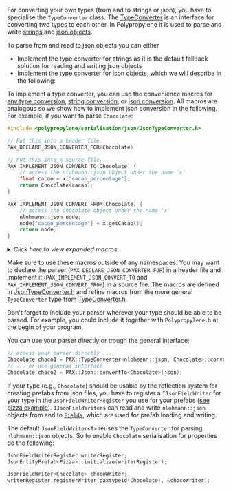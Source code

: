 For converting your own types (from and to strings or json), you have to specialise the `TypeConverter` class.
The [TypeConverter][typeconverter] is an interface for converting two types to each other.
In Polypropylene it is used to parse and write [strings][stringutils] and [json objects][jsontypeconverter].

To parse from and read to json objects you can either
  - Implement the type converter for strings as it is the default fallback solution for reading and writing json objects
  - Implement the type converter for json objects, which we will describe in the following:

To implement a type converter, you can use the convenience macros for
[any type conversion][typeconverter],
[string conversion][stringutils],
or [json conversion][jsontypeconverter].
All macros are analogous so we show how to implement json conversion in the following.
For example, if you want to parse `Chocolate`:

```C++
#include <polypropylene/serialisation/json/JsonTypeConverter.h>

// Put this into a header file.
PAX_DECLARE_JSON_CONVERTER_FOR(Chocolate)

// Put this into a source file.
PAX_IMPLEMENT_JSON_CONVERT_TO(Chocolate) {
    // access the nlohmann::json object under the name 'x'
    float cacao = x["cacao_percentage"];
    return Chocolate(cacao);
}

PAX_IMPLEMENT_JSON_CONVERT_FROM(Chocolate) {
    // access the Chocolate object under the name 'x'
    nlohmann::json node;
    node["cacao_percentage"] = x.getCacao();
    return node;
}
```
<details><summary>
<em>Click here to view expanded macros.</em></summary>
<p>

```C++
#include <polypropylene/serialisation/json/JsonTypeConverter.h>

// Expansion of PAX_DECLARE_JSON_CONVERTER_FOR(Chocolate)
template<>
    class TypeConverter<nlohmann::json, Chocolate> {
    public:
        [[nodiscard]] static Chocolate convertTo(nlohmann::json const & j);
        [[nodiscard]] static nlohmann::json convertFrom(Chocolate const & x);
};

// Expansion of PAX_IMPLEMENT_JSON_CONVERT_TO(Chocolate)
Chocolate PAX::TypeConverter<nlohmann::json, Chocolate>::convertTo(nlohmann::json const & x) {
    float cacao = j["cacaopercentage"];
    return Chocolate(cacao);
}

// Expansion of PAX_IMPLEMENT_JSON_CONVERT_FROM(Chocolate)
nlohmann::json PAX::TypeConverter<nlohmann::json, Chocolate>::convertFrom(Chocolate const & x) {
    nlohmann::json node;
    node["cacao_percentage"] = x.getCacao();
    return node;
}
```
</p>
</details>

Make sure to use these macros outside of any namespaces.
You may want to declare the parser (`PAX_DECLARE_JSON_CONVERTER_FOR`) in a header file and implement it (`PAX_IMPLEMENT_JSON_CONVERT_TO` and `PAX_IMPLEMENT_JSON_CONVERT_FROM`) in a source file.
The macros are defined in [JsonTypeConverter.h][jsontypeconverter] and
refine macros from the more general `TypeConverter` type from [TypeConverter.h][typeconverter].

Don't forget to include your parser wherever your type should be able to be parsed.
For example, you could include it together with `Polypropylene.h` at the begin of your program.

You can use your parser directly or trough the general interface:

```C++
// access your parser directly ...
Chocolate choco1 = PAX::TypeConverter<nlohmann::json, Chocolate>::convertTo(json);
// ... or use general interface
Chocolate choco2 = PAX::Json::convertTo<Chocolate>(json);
```

If your type (e.g., `Chocolate`) should be usable by the reflection system for creating prefabs from json files, you have to register a `IJsonFieldWriter` for your type in the `JsonFieldWriterRegister` you use for your prefabs ([see pizza example](https://github.com/PaulAtTUBS/Polypropylene/blob/master/examples/pizza/main.cpp)).
`IJsonFieldWriters` can read and write `nlohmann::json` objects from and to [`Fields`](https://github.com/PaulAtTUBS/Polypropylene/blob/master/include/polypropylene/reflection/Field.h), which are used for prefab loading and writing.

The default `JsonFieldWriter<T>` reuses the `TypeConverter` for parsing `nlohmann::json` objects.
So to enable `Chocolate` serialisation for properties do the following:

```C++
JsonFieldWriterRegister writerRegister;
JsonEntityPrefab<Pizza>::initialize(writerRegister);

JsonFieldWriter<Chocolate> chocoWriter;
writerRegister.registerWriter(paxtypeid(Chocolate), &chocoWriter);
```

[typeconverter]: https://github.com/pmbittner/Polypropylene/blob/master/include/polypropylene/serialisation/TypeConverter.h
[stringutils]: https://github.com/pmbittner/Polypropylene/blob/master/include/polypropylene/stdutils/StringUtils.h
[jsontypeconverter]: https://github.com/pmbittner/Polypropylene/blob/master/include/polypropylene/serialisation/json/JsonTypeConverter.h